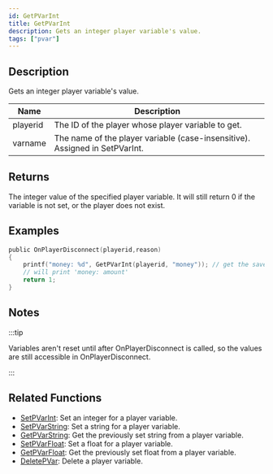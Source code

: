 ```yaml
---
id: GetPVarInt
title: GetPVarInt
description: Gets an integer player variable's value.
tags: ["pvar"]
---
```


## Description

Gets an integer player variable's value.

| Name | Description |
| --- | --- |
| playerid | The ID of the player whose player variable to get. |
| varname | The name of the player variable (case-insensitive). Assigned in SetPVarInt. |

## Returns

The integer value of the specified player variable. It will still return 0 if the variable is not set, or the player does not exist.

## Examples

```c
public OnPlayerDisconnect(playerid,reason)
{
    printf("money: %d", GetPVarInt(playerid, "money")); // get the saved value ('money')
    // will print 'money: amount'
    return 1;
}
```

## Notes

:::tip

Variables aren't reset until after OnPlayerDisconnect is called, so the values are still accessible in OnPlayerDisconnect.

:::

## Related Functions

- [SetPVarInt](SetPVarInt.md): Set an integer for a player variable.
- [SetPVarString](SetPVarString.md): Set a string for a player variable.
- [GetPVarString](GetPVarString.md): Get the previously set string from a player variable.
- [SetPVarFloat](SetPVarFloat.md): Set a float for a player variable.
- [GetPVarFloat](GetPVarFloat.md): Get the previously set float from a player variable.
- [DeletePVar](DeletePVar.md): Delete a player variable.
